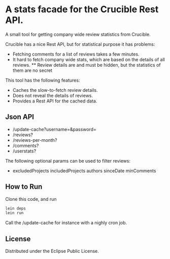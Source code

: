 # A stats facade for the Crucible Rest API. 

A small tool for getting company wide review statistics from Crucible. 

Crucible has a nice Rest API, but for statistical purpose it has problems:
* Fetching comments for a list of reviews takes a few minutes.
* It hard to fetch company wide stats, which are based on the details of all reviews.
** Review details are and must be hidden, but the statistics of them are no secret

This tool has the following features:

* Caches the slow-to-fetch review details.
* Does not reveal the details of reviews.
* Provides a Rest API for the cached data.

## Json API

* /update-cache?username=<value>&password=<value>
* /reviews?<params>
* /reviews-per-month?<params>
* /comments?<params>
* /userstats?<params>

The following optional params can be used to filter reviews:
* excludedProjects includedProjects authors sinceDate minComments

## How to Run

Clone this code, and run

```bash
lein deps
lein run
```
Call the /update-cache for instance with a nighly cron job. 

## License

Distributed under the Eclipse Public License.

